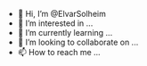 - 👋 Hi, I’m @ElvarSolheim
- 👀 I’m interested in ...
- 🌱 I’m currently learning ...
- 💞️ I’m looking to collaborate on ...
- 📫 How to reach me ...

<!---
ElvarSolheim/ElvarSolheim is a ✨ special ✨ repository because its `README.md` (this file) appears on your GitHub profile.
You can click the Preview link to take a look at your changes.
--->
